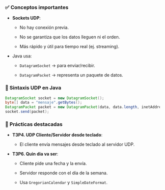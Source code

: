 ### ✅ Conceptos importantes

- **Sockets UDP**:
    
    - No hay conexión previa.
        
    - No se garantiza que los datos lleguen ni el orden.
        
    - Más rápido y útil para tiempo real (ej. streaming).
        
- Java usa:
    
    - `DatagramSocket` → para enviar/recibir.
        
    - `DatagramPacket` → representa un paquete de datos.
        

### 🧰 Sintaxis UDP en Java

```java
DatagramSocket socket = new DatagramSocket();
byte[] data = "mensaje".getBytes();
DatagramPacket packet = new DatagramPacket(data, data.length, inetAddress, port);
socket.send(packet);
```

### 🧪 Prácticas destacadas

- **T3P4. UDP Cliente/Servidor desde teclado**:
    
    - El cliente envía mensajes desde teclado al servidor UDP.
        
- **T3P6. Quin dia va ser**:
    
    - Cliente pide una fecha y la envía.
        
    - Servidor responde con el día de la semana.
        
    - Usa `GregorianCalendar` y `SimpleDateFormat`.
        
